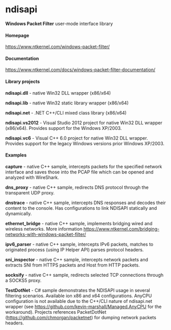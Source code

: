 # ndisapi

**Windows Packet Filter** user-mode interface library 

#### Homepage

https://www.ntkernel.com/windows-packet-filter/

#### Documentation

https://www.ntkernel.com/docs/windows-packet-filter-documentation/

#### Library projects

**ndisapi.dll** - native Win32 DLL wrapper (x86/x64)

**ndisapi.lib** - native Win32 static library wrapper (x86/x64)

**ndisapi.net** - .NET C++/CLI mixed class library (x86/x64)

**ndisapi.vs2012** - Visual Studio 2012 project for native Win32 DLL wrapper (x86/x64). Provides support for the Windows XP/2003.

**ndisapi.vc6** - Visual C++ 6.0 project for native Win32 DLL wrapper. Provides support for the legacy Windows versions prior Windows XP/2003.

#### Examples

**capture** - native C++ sample, intercepts packets for the specified network interface and saves those into the PCAP file which can be opened and analyzed with WireShark.

**dns_proxy** - native C++ sample, redirects DNS protocol through the transparent UDP proxy.

**dnstrace** - native C++ sample, intercepts DNS responses and decodes their content to the console. Has configurations to link NDISAPI statically and dynamically.

**ethernet_bridge** - native C++ sample, implements bridging wired and wireless networks. More information https://www.ntkernel.com/bridging-networks-with-windows-packet-filter/

**ipv6_parser** - native C++ sample, intercepts IPv6 packets, matches to originated process (using IP Helper API) parses protocol headers.

**sni_inspector** - native C++ sample, intercepts network packets and extracts SNI from HTTPS packets and Host from HTTP packets.

**socksify** - native C++ sample, redirects selected TCP connections through a SOCKS5 proxy. 

**TestDotNet** - C# sample demonstrates the NDISAPI usage in several filtering scenarios. Available ion x86 and x64 configurations. AnyCPU configuration is not available due to the C++/CLI nature of ndisapi.net wrapper (see https://github.com/kevin-marshall/Managed.AnyCPU for the workaround). Projects references PacketDotNet (https://github.com/chmorgan/packetnet) for dumping network packets headers.
